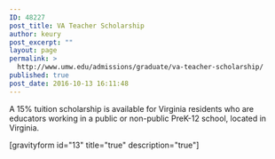 ```yaml
---
ID: 48227
post_title: VA Teacher Scholarship
author: keury
post_excerpt: ""
layout: page
permalink: >
  http://www.umw.edu/admissions/graduate/va-teacher-scholarship/
published: true
post_date: 2016-10-13 16:11:48
---
```

A 15% tuition scholarship is available for Virginia residents who are educators working in a public or non-public PreK-12 school, located in Virginia.

[gravityform id="13" title="true" description="true"]